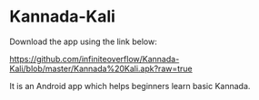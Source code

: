 # Kannada-Kali

Download the app using the link below:

https://github.com/infiniteoverflow/Kannada-Kali/blob/master/Kannada%20Kali.apk?raw=true


It is an Android app which helps beginners learn basic Kannada.
